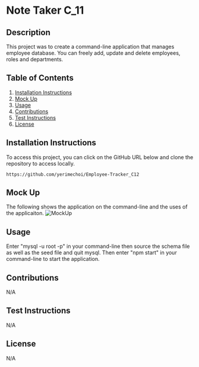 # Note Taker C_11
  
## Description
This project was to create a command-line application that manages employee database. You can freely add, update and delete employees, roles and departments.

## Table of Contents
 1. [ Installation Instructions ](#installationInstructions)
 2. [ Mock Up ](#mockUp)
 3. [ Usage ](#usage)
 4. [ Contributions ](#contributions)
 5. [ Test Instructions ](#testInstructions)
 6. [ License ](#license)

  <a name="installationInstructions"></a>
  ## Installation Instructions
  To access this project, you can click on the GitHub URL below and clone the repository to access locally.

    https://github.com/yerimechoi/Employee-Tracker_C12

  <a name="mockUp"></a>
  ## Mock Up
  The following shows the application on the command-line and the uses of the applicaiton. 
  ![MockUp](./Assets/Challenge_12.gif)

  <a name="usage"></a>
  ## Usage
  Enter "mysql -u root -p" in your command-line then source the schema file as well as the seed file and quit mysql. Then enter "npm start" in your command-line to start the application.

  <a name="contributions"></a>
  ## Contributions
  N/A

  <a name="testInstructions"></a>
  ## Test Instructions
  N/A

  <a name="license"></a>
  ## License
  N/A